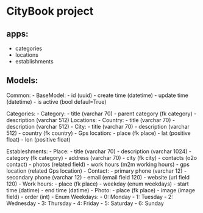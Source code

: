 # CityBook project

## apps:
- categories
- locations
- establishments

## Models:

Common:
    - BaseModel:
        - id (uuid)
        - create time (datetime)
        - update time (datetime)
        - is active (bool defaul=True)

Categories:
    - Category:
        - title (varchar 70)
        - parent category (fk category)
        - description (varchar 512)
Locations:
    - Country:
        - title (varchar 70)
        - description (varchar 512)
    - City:
        - title (varchar 70)
        - description (varchar 512)
        - country (fk country)
    - Gps location:
        - place (fk place)
        - lat (positive float)
        - lon (positive float)

Estableshments:
    - Place:
        - title (varchar 70)
        - description (varchar 1024)
        - category (fk category)
        - address (varchar 70)
        - city (fk city)
        - contacts (o2o contact)
        - photos (related field)
        - work hours (m2m working hours)
        - gps location (related Gps location)
    - Contact:
        - primary phone (varchar 12)
        - secondary phone (varchar 12)
        - email (email field 120)
        - website (url field 120)
    - Work hours:
        - place (fk place)
        - weekday (enum weekdays)
        - start time (datime)
        - end time (datime)
    - Photo:
        - place (fk place)
        - image (image field)
        - order (int)
    - Enum Weekdays:
        - 0: Monday
        - 1: Tuesday
        - 2: Wednesday
        - 3: Thursday
        - 4: Friday
        - 5: Saturday
        - 6: Sunday
